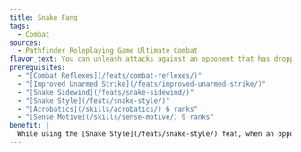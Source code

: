 ```yaml
---
title: Snake Fang
tags:
  - Combat
sources:
  - Pathfinder Roleplaying Game Ultimate Combat
flavor_text: You can unleash attacks against an opponent that has dropped its guard.
prerequisites:
  - "[Combat Reflexes](/feats/combat-reflexes/)"
  - "[Improved Unarmed Strike](/feats/improved-unarmed-strike/)"
  - "[Snake Sidewind](/feats/snake-sidewind/)"
  - "[Snake Style](/feats/snake-style/)"
  - "[Acrobatics](/skills/acrobatics/) 6 ranks"
  - "[Sense Motive](/skills/sense-motive/) 9 ranks"
benefit: |
  While using the [Snake Style](/feats/snake-style/) feat, when an opponent's attack misses you, you can make an unarmed strike against that opponent as an attack of opportunity. If this attack of opportunity hits, you can spend an immediate action to make another unarmed strike against the same opponent.
---
```


